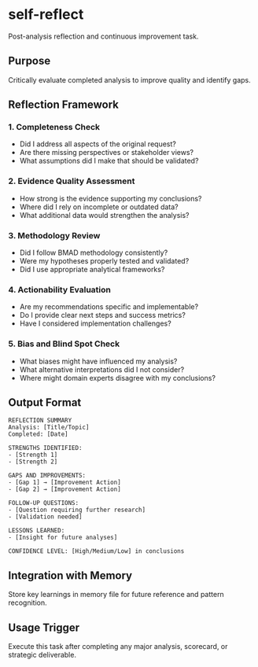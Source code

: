 # self-reflect

Post-analysis reflection and continuous improvement task.

## Purpose
Critically evaluate completed analysis to improve quality and identify gaps.

## Reflection Framework

### 1. Completeness Check
- Did I address all aspects of the original request?
- Are there missing perspectives or stakeholder views?
- What assumptions did I make that should be validated?

### 2. Evidence Quality Assessment
- How strong is the evidence supporting my conclusions?
- Where did I rely on incomplete or outdated data?
- What additional data would strengthen the analysis?

### 3. Methodology Review
- Did I follow BMAD methodology consistently?
- Were my hypotheses properly tested and validated?
- Did I use appropriate analytical frameworks?

### 4. Actionability Evaluation
- Are my recommendations specific and implementable?
- Do I provide clear next steps and success metrics?
- Have I considered implementation challenges?

### 5. Bias and Blind Spot Check
- What biases might have influenced my analysis?
- What alternative interpretations did I not consider?
- Where might domain experts disagree with my conclusions?

## Output Format
```
REFLECTION SUMMARY
Analysis: [Title/Topic]
Completed: [Date]

STRENGTHS IDENTIFIED:
- [Strength 1]
- [Strength 2]

GAPS AND IMPROVEMENTS:
- [Gap 1] → [Improvement Action]
- [Gap 2] → [Improvement Action]

FOLLOW-UP QUESTIONS:
- [Question requiring further research]
- [Validation needed]

LESSONS LEARNED:
- [Insight for future analyses]

CONFIDENCE LEVEL: [High/Medium/Low] in conclusions
```

## Integration with Memory
Store key learnings in memory file for future reference and pattern recognition.

## Usage Trigger
Execute this task after completing any major analysis, scorecard, or strategic deliverable.

